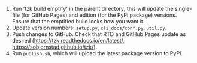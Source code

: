 1. Run 'tzk build emptify' in the parent directory;
   this will update the single-file (for GitHub Pages)
   and edition (for the PyPi package) versions.
   Ensure that the emptified build looks how you want it.
2. Update version numbers:
   `setup.py`,
   `cli_docs/conf.py`,
   `util.py`.
3. Push changes to GitHub.
   Check that RTD and GitHub Pages update as desired
   (https://tzk.readthedocs.io/en/latest/,
    https://sobjornstad.github.io/tzk/).
4. Run `publish.sh`, which will upload the latest package version to PyPi.

